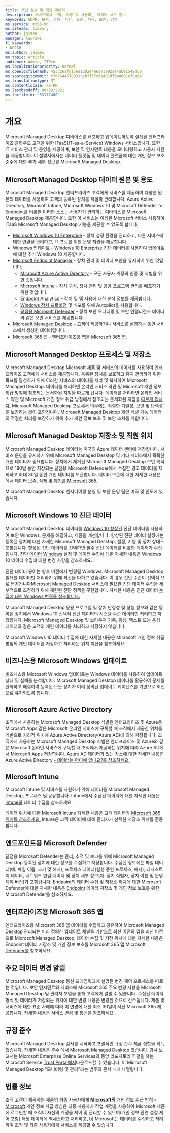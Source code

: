 ```yaml
---
title: 개인 정보 및 개인 데이터
description: 서비스에서 수집, 저장 및 사용되는 데이터 세부 정보
keywords: GDPR, 보존, 삭제, 저장, 보존, 처리, 보안, 감사
ms.service: m365-md
ms.sitesec: library
author: jaimeo
manager: laurawi
f1.keywords:
- NOCSH
ms.author: jaimeo
ms.topic: article
audience: Admin, ITPro
ms.localizationpriority: normal
ms.openlocfilehash: 453c26afd176a1282e466a73992ae4abe1542d68
ms.sourcegitcommit: cfd7644570831ceb7f57c61401df6a0001ef0a6a
ms.translationtype: MT
ms.contentlocale: ko-KR
ms.lasthandoff: 06/29/2021
ms.locfileid: "53177480"
---
```

# <a name="overview"></a>개요

Microsoft Managed Desktop 디바이스를 배포하고 업데이트하도록 설계된 엔터프라이즈 클라우드 고객을 위한 ITaaS(IT-as-a-Service) Windows 서비스입니다. 또한 IT 서비스 관리 및 운영을 제공하며, 보안 및 인시던트 대응을 모니터링하고 사용자 지원을 제공합니다. 이 설명서에서는 데이터 플랫폼 및 데이터 플랫폼에 대한 개인 정보 보호 준수에 대한 추가 세부 정보를 Microsoft Managed Desktop.

## <a name="microsoft-managed-desktop-data-sources-and-purpose"></a>Microsoft Managed Desktop 데이터 원본 및 용도

Microsoft Managed Desktop 엔터프라이즈 고객에게 서비스를 제공하며 다양한 원본의 데이터를 사용하여 고객의 등록된 장치를 적절히 관리합니다. Azure Active Directory, Microsoft Intune, Microsoft Windows 10 및 Microsoft Defender for Endpoint를 비롯한 이러한 소스는 사용자가 관리하는 디바이스를 Microsoft Managed Desktop 제공합니다. 또한 이 서비스는 이러한 Microsoft 서비스 사용하여 ITaaS Microsoft Managed Desktop 기능을 제공할 수 있도록 합니다.

- [Microsoft Windows 10 Enterprise](/windows/windows-10/) - 장치 설정 환경을 관리하고, 다른 서비스에 대한 연결을 관리하고, IT 프로를 위한 운영 지원을 제공합니다.
- [Windows 업데이트](/windows/deployment/update/waas-manage-updates-wufb) - Windows 10 Enterprise 진단 데이터를 사용하여 업데이트에 대한 추가 Windows 10 제공합니다. 
- [Microsoft Endpoint Manager](/mem/endpoint-manager-overview) - 장치 관리 및 데이터 보안을 유지하기 위한 것입니다.
  - [Microsoft Azure Active Directory](/azure/active-directory/) - 모든 사용자 계정의 인증 및 식별을 위한 것입니다. 
  - [Microsoft Intune](/mem/intune/) - 장치 구성, 장치 관리 및 응용 프로그램 관리를 배포하기 위한 것입니다.
  - [Endpoint Analytics](/mem/analytics/overview) – 장치 및 앱 사용에 대한 분석 정보를 제공합니다.
  - [Windows 장치 프로비전](/microsoft-365/windows/windows-autopilot) 및 배포를 위해 Autopilot을 사용합니다.
  - [끝점용 Microsoft Defender](/microsoft-365/security/defender-endpoint/) – 장치 보안 모니터링 및 보안 인텔리전스 데이터와 같은 보안 서비스를 제공합니다.
- [Microsoft Managed Desktop](https://endpoint.microsoft.com/#home) – 고객이 제공하거나 서비스를 실행하는 동안 서비스에서 생성한 데이터입니다.
- [Microsoft 365 앱 -](https://www.microsoft.com/en-us/microsoft-365/enterprise/compare-office-365-plans?rtc=1) 엔터프라이즈용 앱을 Microsoft 365 앱.

## <a name="microsoft-managed-desktop-data-process-and-storage"></a>Microsoft Managed Desktop 프로세스 및 저장소

Microsoft Managed Desktop Microsoft 제품 및 서비스의 데이터를 사용하여 엔터프라이즈 고객에게 서비스를 제공합니다. 등록된 장치를 보호하고 유지 관리하기 위한 목표를 달성하기 위해 이러한 서비스의 데이터를 처리 및 복사하여 Microsoft Managed Desktop. 데이터를 처리하면 온라인 서비스 약관 및 Microsoft 개인 정보 취급 방침에 참조되는 문서화된 지침을 따르게 됩니다. 데이터를 처리하면 온라인 서비스 약관 및 Microsoft 개인 정보 취급 [](https://www.microsoft.com/licensing/product-licensing/products) 방침에서 참조되는 문서화된 지침을 [따르게 됩니다.](https://privacy.microsoft.com/privacystatement) Microsoft Managed Desktop 프로세서 의무에는 적절한 기밀성, 보안 및 탄력성을 보장하는 것이 포함됩니다. Microsoft Managed Desktop 개인 식별 가능 데이터의 적절한 처리를 보장하기 위해 추가 개인 정보 보호 및 보안 조치를 취합니다. 


## <a name="microsoft-managed-desktop-data-storage-and-staff-location"></a>Microsoft Managed Desktop 저장소 및 직원 위치

Microsoft Managed Desktop 데이터는 미국의 Azure 데이터 센터에 저장됩니다. 서비스 운영을 유지하기 위해 Microsoft Managed Desktop 및 기타 서비스에서 획득한 개인 데이터가 필요합니다. 장치에서 제거된 Microsoft Managed Desktop 보안 목적으로 180일 동안 저장되는 끝점용 Microsoft Defender에서 수집한 경고 데이터를 제외하고 최대 30일 동안 개인 데이터를 보관합니다. 데이터 보존에 대한 자세한 내용은 에서 데이터 보존, 삭제 [및 폐기를 Microsoft 365.](/compliance/assurance/assurance-data-retention-deletion-and-destruction-overview)

Microsoft Managed Desktop 엔지니어링 운영 및 보안 운영 팀은 미국 및 인도에 있습니다. 

## <a name="microsoft-windows-10-diagnostic-data"></a>Microsoft Windows 10 진단 데이터

Microsoft Managed Desktop 데이터를 [Windows 10 향상된](/windows/privacy/windows-diagnostic-data) 진단 데이터를 사용하여 보안 Windows, 문제를 해결하고, 제품을 개선합니다. 향상된 진단 데이터 설정에는 등록된 장치에 대한 자세한 Microsoft Managed Desktop, 설정, 기능 및 장치 상태도 포함됩니다. 향상된 진단 데이터를 선택하면 필수 진단 데이터를 비롯한 데이터가 수집됩니다. 진단 [데이터 Windows](/windows/privacy/changes-to-windows-diagnostic-data-collection) 설정 및 데이터 수집에 대한 자세한 내용은 Windows 10 데이터 수집에 대한 변경 사항을 참조하세요.

진단 데이터 용어는 향후 버전에서 변경될 Windows. Microsoft Managed Desktop 필요한 데이터만 처리하기 위해 최선을 다하고 있습니다. 이 경우 진단 수준이 선택적 으로 변경됩니다Microsoft Managed Desktop 서비스에 필요한 진단 데이터 수집을 세부적으로 조정하기 위해 제한된 진단 정책을 구현합니다.  자세한 내용은 진단 데이터 [수집에 대한 Windows 변경을 참조합니다.](/windows/privacy/changes-to-windows-diagnostic-data-collection)

Microsoft Managed Desktop 응용 프로그램 및 장치 안정성 및 성능 정보와 같은 등록된 장치에서 Windows 10 선택적 진단 데이터의 시스템 수준 데이터만 처리하고 저장합니다. Microsoft Managed Desktop 및 브라우저 기록, 음성, 텍스트 또는 음성 데이터와 같은 고객의 개인 데이터를 처리하고 저장하지 않습니다. 

Microsoft Windows 10 데이터 수집에 대한 자세한 내용은 Microsoft [](https://privacy.microsoft.com/privacystatement#mainwherewestoreandprocessdatamodule) 개인 정보 취급 방침의 개인 데이터를 저장하고 처리하는 위치 섹션을 참조하세요.

## <a name="microsoft-windows-update-for-business"></a>비즈니스용 Microsoft Windows 업데이트
비즈니스용 Microsoft Windows 업데이트는 Windows 데이터를 사용하여 업데이트 상태 및 실패를 분석합니다. Microsoft Managed Desktop 데이터를 활용하여 문제를 완화하고 해결하여 등록된 모든 장치가 미리 정의된 업데이트 케이던스를 기반으로 최신으로 유지되도록 합니다.

## <a name="microsoft-azure-active-directory"></a>Microsoft Azure Active Directory
조직에서 사용하는 Microsoft Managed Desktop 식별은 엔터프라이즈 및 Azure용 Microsoft Apps 같은 Microsoft 온라인 서비스에 구독할 때 조직에서 제공한 위치를 기반으로 지리적 위치에 Azure Active Directory(Azure AD)에 의해 저장됩니다. 조직에서 사용하는 Microsoft Managed Desktop 식별은 엔터프라이즈 및 Azure와 같은 Microsoft 온라인 서비스에 구독할 때 조직에서 제공하는 위치에 따라 Azure AD에서 Microsoft Apps 저장합니다. Azure AD 데이터가 있는 장소에 대한 자세한 내용은 Azure Active Directory [- 데이터는 어디에 있나요?를 참조하세요.](https://msit.powerbi.com/view?r=eyJrIjoiODdjOWViZDctMWRhZS00ODUzLWI4MmQtNWM5NjBkZTBkNjFlIiwidCI6IjcyZjk4OGJmLTg2ZjEtNDFhZi05MWFiLTJkN2NkMDExZGI0NyIsImMiOjV9)

## <a name="microsoft-intune"></a>Microsoft Intune
Microsoft Intune 및 서비스를 지원하기 위해 데이터를 Microsoft Managed Desktop, 프로세스 및 공유합니다. Intune에서 수집된 데이터에 대한 자세한 내용은 [Intune의](/mem/intune/protect/privacy-data-collect) 데이터 수집을 참조하세요. 

데이터 위치에 대한 Microsoft Intune 자세한 내용은 고객 데이터가 [Microsoft 365 위치를 참조하세요.](/microsoft-365/enterprise/o365-data-locations?view=o365-worldwide) Intune은 고객 데이터에 대해 관리자가 선택한 저장소 위치를 존중합니다.

## <a name="microsoft-defender-for-endpoint"></a>엔드포인트용 Microsoft Defender
끝점용 Microsoft Defender는 관리, 추적 및 보고를 위해 Microsoft Managed Desktop 등록된 장치에 대한 정보를 수집하고 저장합니다. 수집된 정보에는 파일 데이터(예: 파일 이름, 크기 및 해시), 프로세스 데이터(실행 중인 프로세스, 해시), 레지스트리 데이터, 네트워크 연결 데이터 및 장치 세부 정보(예: 장치 식별자, 장치 이름 및 운영 체제 버전)가 포함됩니다. Endpoint의 데이터 수집 및 저장소 위치에 대한 Microsoft Defender에 대한 자세한 내용은 [Endpoint](/microsoft-365/security/defender-endpoint/data-storage-privacy?view=o365-worldwide#what-data-does-microsoft-defender-atp-collect) 데이터 저장소 및 개인 정보 보호를 위한 Microsoft Defender를 참조하세요. 

## <a name="microsoft-365-apps-for-enterprise"></a>엔터프라이즈용 Microsoft 365 앱 
엔터프라이즈용 Microsoft 365 앱 데이터를 수집하고 공유하여 Microsoft Managed Desktop 관리되는 미리 정의한 업데이트 채널을 기반으로 최신 버전의 앱을 최신 버전으로 Microsoft Managed Desktop. 데이터 수집 및 저장 위치에 대한 자세한 내용은 Endpoint 데이터 저장소 및 개인 정보 보호를 Microsoft 365 앱 Microsoft [Defender를](/microsoft-365/security/defender-endpoint/data-storage-privacy?view=o365-worldwide#what-data-does-microsoft-defender-atp-collect) 참조하세요.

## <a name="major-data-change-notification"></a>주요 데이터 변경 알림
Microsoft Managed Desktop 통신 프레임워크에 설명된 변경 제어 프로세스를 따르는 것입니다. 보안 인시던트와 서비스에 Microsoft 365 주요 변경 사항을 Microsoft Managed Desktop 및 관리자 포털을 통해 고객에게 알릴 수 있습니다. 수집된 데이터 형식 및 데이터가 저장되는 위치에 대한 변경 내용은 변경된 것으로 간주됩니다. 제품 및 서비스에 대한 표준 사례에 따라 이 변경에 대한 최소 30일의 사전 Microsoft 365 제공합니다. 자세한 내용은 서비스 변경 및 [통신을 참조하세요.](/microsoft-365/managed-desktop/service-description/servicechanges?view=o365-worldwide)

## <a name="compliance"></a>규정 준수
Microsoft Managed Desktop 감사를 시작하고 포괄적인 규정 준수 제품 집합을 획득했습니다. 자세한 내용은 준수 에서 Microsoft Managed Desktop [있습니다.](/microsoft-365/managed-desktop/intro/compliance) 감사 보고서는 Microsoft Enterprise Online Services의 중앙 리포지토리 역할을 하는 Microsoft Service [Trust Portal에서](https://aka.ms/stp)다운로드할 수 있습니다. 이 Microsoft Managed Desktop "모니터링 및 관리"라는 범주의 문서 내에 나열됩니다. 

## <a name="legal"></a>법률 정보
조직 고객이 제공하는 제품의 최종 사용자에게 **Microsoft의** 개인 정보 취급 방침 - [Microsoft](https://privacy.microsoft.com/privacystatement) 개인 정보 취급 방침은 최종 사용자가 작업 계정을 사용하여 Microsoft 제품에 로그인할 때 조직이 자신의 계정을 제어 및 관리할 수 있으며(개인 정보 관련 설정 제어 포함) 해당 데이터에 액세스하고 처리하고, b) Microsoft는 데이터를 수집하고 처리하여 조직 및 최종 사용자에게 서비스를 제공할 수 있습니다.
